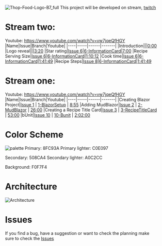 ![Thop-Food-Logo-B7_full](https://user-images.githubusercontent.com/9268249/110659778-30aa3900-81c3-11eb-9f26-ec710833cece.png)
This project will be developed on stream, [twitch](https://twitch.tv/thopdev)
# Stream two:
Youtube: https://www.youtube.com/watch?v=vw7jqeQfHGY
|Name|Issue|Branch|Youtube|
|----|-----|------|-------|
|Introduction|||[0:00](https://www.youtube.com/watch?v=EacftDhTbNs&t=0s)
|Logo reveal|||[3:20](https://www.youtube.com/watch?v=EacftDhTbNs&t=200s)
|Star rating|[Issue 6](https://github.com/thopdev/THopFood/issues/6)|[6-InformationCard](https://github.com/thopdev/THopFood/tree/6-InformationCard)|[7:00](https://www.youtube.com/watch?v=EacftDhTbNs&t=420s)
|Recipe Serving Size|[Issue 6](https://github.com/thopdev/THopFood/issues/6)|[6-InformationCard](https://github.com/thopdev/THopFood/tree/6-InformationCard)|[1:10:12](https://www.youtube.com/watch?v=EacftDhTbNs&t=4212s)
|Cook time|[Issue 6](https://github.com/thopdev/THopFood/issues/6)|[6-InformationCard](https://github.com/thopdev/THopFood/tree/6-InformationCard)|[1:41:49](https://www.youtube.com/watch?v=EacftDhTbNs&t=6109s)
|Recipe Steps|[Issue 8](https://github.com/thopdev/THopFood/issues/8)|[6-InformationCard](https://github.com/thopdev/THopFood/tree/8-RecipeStep)|[1:41:49](https://www.youtube.com/watch?v=EacftDhTbNs&t=6109s)

# Stream one:
Youtube: https://www.youtube.com/watch?v=vw7jqeQfHGY
|Name|Issue|Branch|Youtube|
|----|-----|------|-------|
|Creating Blazor Project|[Issue 1](https://github.com/thopdev/THopFood/issues/1) | [1-BlazorSetup](https://github.com/thopdev/THopFood/tree/1-BlazorSetup) | [8:55](https://www.youtube.com/watch?v=vw7jqeQfHGY&t=535s)
|Adding MudBlazor|[Issue 2](https://github.com/thopdev/THopFood/issues/2) | [2-MudBlazor](https://github.com/thopdev/THopFood/tree/2-MudBlazor) | [26:00](https://www.youtube.com/watch?v=vw7jqeQfHGY&t=1560s)
|Creating a Recipe Title Card|[Issue 3](https://github.com/thopdev/THopFood/issues/3) | [3-RecipeTitleCard](https://github.com/thopdev/THopFood/tree/3-RecipeTitleCard) | [53:00](https://www.youtube.com/watch?v=vw7jqeQfHGY&t=3180s)
|bUnit|[Issue 10](https://github.com/thopdev/THopFood/issues/10) | [10-Bunit](https://github.com/thopdev/THopFood/tree/10-Bunit) | [2:02:00](https://www.youtube.com/watch?v=vw7jqeQfHGY&t=7320s)

# Color Scheme
![palette](https://user-images.githubusercontent.com/9268249/109420459-e65ed600-79d2-11eb-86b3-5483dbcb4c94.png)
Primary: 8FC93A
Primary lighter: C0E097

Secondary: 508CA4
Secondary lighter: A0C2CC

Background: F0F7F4


# Architecture
![Architecture](https://user-images.githubusercontent.com/9268249/109420448-d8a95080-79d2-11eb-82a1-3a6d4dbb8661.png)


# Issues
If you find a bug, have a suggestion or want to check the planning make sure to check the [Issues](https://github.com/thopdev/THopFood/issues)
